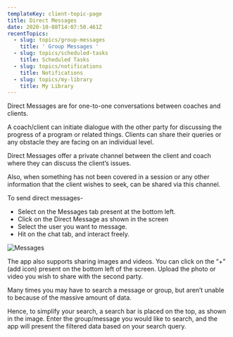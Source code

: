 ```yaml
---
templateKey: client-topic-page
title: Direct Messages
date: 2020-10-08T14:07:50.461Z
recentTopics:
  - slug: topics/group-messages
    title: ' Group Messages '
  - slug: topics/scheduled-tasks
    title: Scheduled Tasks
  - slug: topics/notifications
    title: Notifications
  - slug: topics/my-library
    title: My Library
---
```

Direct Messages are for one-to-one conversations between coaches and clients. 

A coach/client can initiate dialogue with the other party for discussing the progress of a program or related things. Clients can share their queries or any obstacle they are facing on an individual level. 

Direct Messages offer a private channel between the client and coach where they can discuss the client’s issues. 

Also, when something has not been covered in a session or any other information that the client wishes to seek, can be shared via this channel.

To send direct messages-

* Select on the Messages tab present at the bottom left.
* Click on the Direct Message as shown in the screen
* Select the user you want to message.
* Hit on the chat tab, and interact freely.

![Messages](/img/messages-i.png "Messages")

The app also supports sharing images and videos. You can click on the “+” (add icon) present on the bottom left of the screen. Upload the photo or video you wish to share with the second party. 

Many times you may have to search a message or group, but aren’t unable to because of the massive amount of data. 

Hence, to simplify your search, a search bar is placed on the top, as shown in the image. Enter the group/message you would like to search, and the app will present the filtered data based on your search query.
